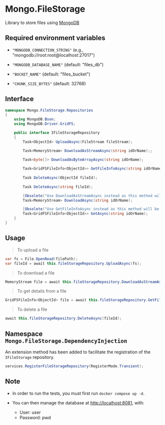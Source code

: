 # Mongo.FileStorage

Library to store files using [MongoDB](https://www.Mongo.com)

## Required environment variables

- `"MONGODB_CONNECTION_STRING"` (e.g., "mongodb://root:root@localhost:27017")

- `"MONGODB_DATABASE_NAME"` (default: "files_db")

- `"BUCKET_NAME"` (default: "files_bucket")

- `"CHUNK_SIZE_BYTES"` (default: 32768)

## Interface

```C#
namespace Mongo.FileStorage.Repositories
{
    using MongoDB.Bson;
    using MongoDB.Driver.GridFS;

    public interface IFileStorageRepository
    {
        Task<ObjectId> UploadAsync(FileStream fileStream);

        Task<MemoryStream> DownloadAsStreamAsync(string idOrName);;

        Task<byte[]> DownloadAsByteArrayAsync(string idOrName);
        
        Task<GridFSFileInfo<ObjectId>> GetFileInfoAsync(string idOrName);
        
        Task DeleteAsync(ObjectId fileId);
        
        Task DeleteAsync(string fileId);

        [Obsolete("Use DownloadAsStreamAsync instead as this method will be removed.")]
        Task<MemoryStream> DownloadAsync(string idOrName);

        [Obsolete("Use GetFileInfoAsync instead as this method will be removed")]
        Task<GridFSFileInfo<ObjectId>> GetAsync(string idOrName);
    }
}
```

## Usage

> To upload a file

```C#
var fs = File.OpenRead(filePath);
var fileId = await this.fileStorageRepository.UploadAsync(fs);
```

> To download a file

```C#
MemoryStream file = await this.fileStorageRepository.DownloadAsStreamAsync(idOrName);
```

> To get details from a file

```C#
GridFSFileInfo<ObjectId> file = await this.fileStorageRepository.GetFileInfoAsync(idOrName);
```

> To delete a file

```C#
await this.fileStorageRepository.DeleteAsync(fileId);
````

## Namespace `Mongo.FileStorage.DependencyInjection`

An extension method has been added to facilitate the registration of the `IFileStorage` repository.

```C#
services.RegisterFileStorageRepository(RegisterMode.Transient);
````

## Note

- In order to run the tests, you must first run `docker compose up -d`.

- You can then manage the database at [http://localhost:8081](http://localhost:8081), with:
  - User: user
  - Password: pwd